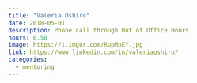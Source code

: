 ```yaml
---
title: "Valeria Oshiro"
date: 2018-05-01
description: Phone call through Out of Office Hours
hours: 0.50
image: https://i.imgur.com/RupMpEY.jpg
link: https://www.linkedin.com/in/valeriaoshiro/
categories:
  - mentoring
---
```

